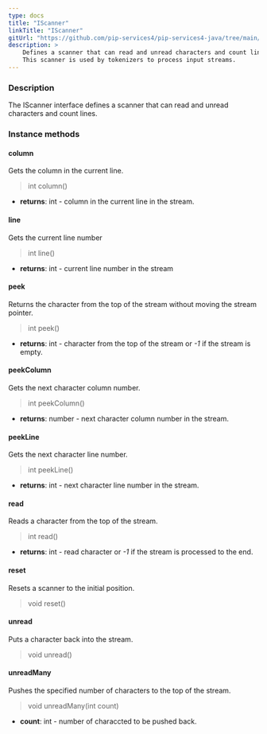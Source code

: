 ```yaml
---
type: docs
title: "IScanner"
linkTitle: "IScanner"
gitUrl: "https://github.com/pip-services4/pip-services4-java/tree/main/pip-services4-expressions-java"
description: > 
    Defines a scanner that can read and unread characters and count lines.
    This scanner is used by tokenizers to process input streams.
---
```


### Description

The IScanner interface defines a scanner that can read and unread characters and count lines.


### Instance methods

#### column
Gets the column in the current line.

> int column()

- **returns**: int - column in the current line in the stream.

#### line
Gets the current line number

> int line()

- **returns**: int - current line number in the stream


#### peek
Returns the character from the top of the stream without moving the stream pointer.

> int peek()

- **returns**: int - character from the top of the stream or *-1* if the stream is empty.


#### peekColumn
Gets the next character column number.

> int peekColumn()

- **returns**: number - next character column number in the stream.


#### peekLine
Gets the next character line number.

> int peekLine()

- **returns**: int - next character line number in the stream.

#### read
Reads a character from the top of the stream.

> int read()

- **returns**: int - read character or *-1* if the stream is processed to the end.

#### reset
Resets a scanner to the initial position.

> void reset() 


#### unread
Puts a character back into the stream.

> void unread() 

#### unreadMany
Pushes the specified number of characters to the top of the stream.
> void unreadMany(int count)

- **count**: int - number of characcted to be pushed back.
